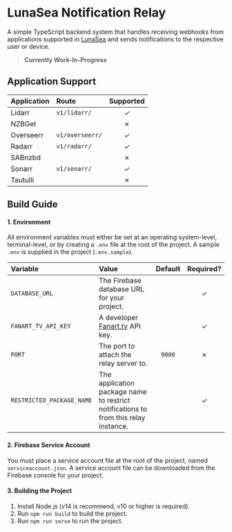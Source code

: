 # LunaSea Notification Relay

A simple TypeScript backend system that handles receiving webhooks from applications supported in [LunaSea](https://github.com/CometTools/LunaSea) and sends notifications to the respective user or device.

> **Currently Work-In-Progress**

## Application Support

| Application | Route           | Supported |
| :---------- | :-------------- | :-------: |
| Lidarr      | `v1/lidarr/`    |  &check;  |
| NZBGet      |                 |  &cross;  |
| Overseerr   | `v1/overseerr/` |  &check;  |
| Radarr      | `v1/radarr/`    |  &check;  |
| SABnzbd     |                 |  &cross;  |
| Sonarr      | `v1/sonarr/`    |  &check;  |
| Tautulli    |                 |  &cross;  |

## Build Guide

#### 1. Environment

All environment variables must either be set at an operating system-level, terminal-level, or by creating a `.env` file at the root of the project. A sample `.env` is supplied in the project (`.env.sample`).

| Variable                  | Value                                                                               | Default | Required? |
| :------------------------ | :---------------------------------------------------------------------------------- | :-----: | :-------: |
| `DATABASE_URL`            | The Firebase database URL for your project.                                         |         |  &check;  |
| `FANART_TV_API_KEY`       | A developer [Fanart.tv](https://fanart.tv/get-an-api-key/) API key.                 |         |  &check;  |
| `PORT`                    | The port to attach the relay server to.                                             | `9000`  |  &cross;  |
| `RESTRICTED_PACKAGE_NAME` | The application package name to restrict notifications to from this relay instance. |         |  &check;  |

#### 2. Firebase Service Account

You must place a service account file at the root of the project, named `serviceaccount.json`. A service account file can be downloaded from the Firebase console for your project.

#### 3. Building the Project

1. Install Node.js (v14 is recommend, v10 or higher is required).
2. Run `npm run build` to build the project.
3. Run `npm run serve` to run the project.

